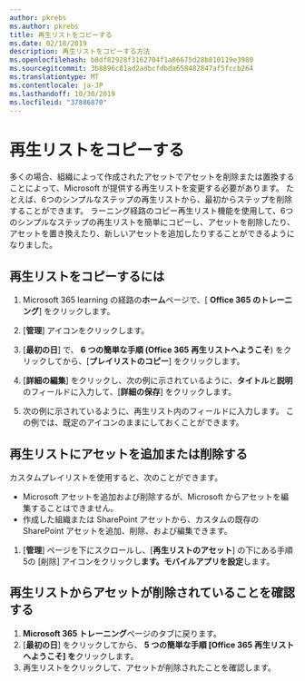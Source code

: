 ```yaml
---
author: pkrebs
ms.author: pkrebs
title: 再生リストをコピーする
ms.date: 02/18/2019
description: 再生リストをコピーする方法
ms.openlocfilehash: b8df82928f3162704f1a86675d28b810119e3980
ms.sourcegitcommit: 3b8896c81ad2adbcfdbda658482847af5fccb264
ms.translationtype: MT
ms.contentlocale: ja-JP
ms.lasthandoff: 10/30/2019
ms.locfileid: "37886870"
---
```

# <a name="copy-a-playlist"></a>再生リストをコピーする
多くの場合、組織によって作成されたアセットでアセットを削除または置換することによって、Microsoft が提供する再生リストを変更する必要があります。 たとえば、6つのシンプルなステップの再生リストから、最初からステップを削除することができます。 ラーニング経路のコピー再生リスト機能を使用して、6つのシンプルなステップの再生リストを簡単にコピーし、アセットを削除したり、アセットを置き換えたり、新しいアセットを追加したりすることができるようになりました。 

## <a name="to-copy-a-playlist"></a>再生リストをコピーするには

1. Microsoft 365 learning の経路の**ホーム**ページで、[ **Office 365 のトレーニング**] をクリックします。
2. [**管理**] アイコンをクリックします。
3. [**最初の日**] で、 **6 つの簡単な手順 (Office 365 再生リストへようこそ**) をクリックしてから、[**プレイリストのコピー**] をクリックします。 
4. [**詳細の編集**] をクリックし、次の例に示されているように、**タイトル**と**説明**のフィールドに入力して、[**詳細の保存**] をクリックします。  
 
4.  次の例に示されているように、再生リスト内のフィールドに入力します。 この例では、既定のアイコンのままにしておくことができます。 


## <a name="add-or-remove-assets-from-a-playlist"></a>再生リストにアセットを追加または削除する
カスタムプレイリストを使用すると、次のことができます。

- Microsoft アセットを追加および削除するが、Microsoft からアセットを編集することはできません。
- 作成した組織または SharePoint アセットから、カスタムの既存の SharePoint アセットを追加、削除、および編集できます。 

1. [**管理**] ページを下にスクロールし、[**再生リストのアセット**] の下にある手順5の [削除] アイコンをクリックし**ます。モバイルアプリを設定**します。 

## <a name="verify-the-asset-is-removed-from-the-playlist"></a>再生リストからアセットが削除されていることを確認する
1. **Microsoft 365 トレーニング**ページのタブに戻ります。
2. [**最初の日**] をクリックしてから、 **5 つの簡単な手順 [Office 365 再生リストへようこそ] を**クリックします。 
3. 再生リストをクリックして、アセットが削除されたことを確認します。


